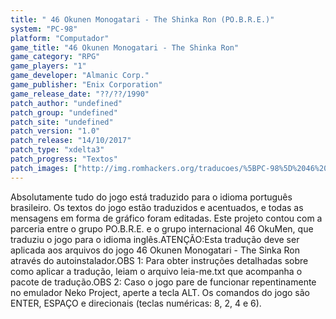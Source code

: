 ```yaml
---
title: " 46 Okunen Monogatari - The Shinka Ron (PO.B.R.E.)"
system: "PC-98"
platform: "Computador"
game_title: "46 Okunen Monogatari - The Shinka Ron"
game_category: "RPG"
game_players: "1"
game_developer: "Almanic Corp."
game_publisher: "Enix Corporation"
game_release_date: "??/??/1990"
patch_author: "undefined"
patch_group: "undefined"
patch_site: "undefined"
patch_version: "1.0"
patch_release: "14/10/2017"
patch_type: "xdelta3"
patch_progress: "Textos"
patch_images: ["http://img.romhackers.org/traducoes/%5BPC-98%5D%2046%20Okunen%20Monogatari%20-%20The%20Shinka%20Ron%20-%20POBRE%20-%201.jpg","http://img.romhackers.org/traducoes/%5BPC-98%5D%2046%20Okunen%20Monogatari%20-%20The%20Shinka%20Ron%20-%20POBRE%20-%202.jpg","http://img.romhackers.org/traducoes/%5BPC-98%5D%2046%20Okunen%20Monogatari%20-%20The%20Shinka%20Ron%20-%20POBRE%20-%203.jpg"]
---
```

Absolutamente tudo do jogo está traduzido para o idioma português brasileiro. Os textos do jogo estão traduzidos e acentuados, e todas as mensagens em forma de gráfico foram editadas. Este projeto contou com a parceria entre o grupo PO.B.R.E. e o grupo internacional 46 OkuMen, que traduziu o jogo para o idioma inglês.ATENÇÃO:Esta tradução deve ser aplicada aos arquivos do jogo 46 Okunen Monogatari - The Sinka Ron através do autoinstalador.OBS 1: Para obter instruções detalhadas sobre como aplicar a tradução, leiam o arquivo leia-me.txt que acompanha o pacote de tradução.OBS 2: Caso o jogo pare de funcionar repentinamente no emulador Neko Project, aperte a tecla ALT. Os comandos do jogo são ENTER, ESPAÇO e direcionais (teclas numéricas: 8, 2, 4 e 6).